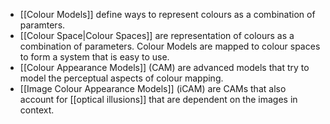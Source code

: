 - [[Colour Models]] define ways to represent colours as a combination of paramters.
- [[Colour Space|Colour Spaces]] are representation of colours as a combination of parameters. Colour Models are mapped to colour spaces to form a system that is easy to use.
- [[Colour Appearance Models]] (CAM) are advanced models that try to model the perceptual aspects of colour mapping.
- [[Image Colour Appearance Models]] (iCAM) are CAMs that also account for [[optical illusions]] that are dependent on the images in context.